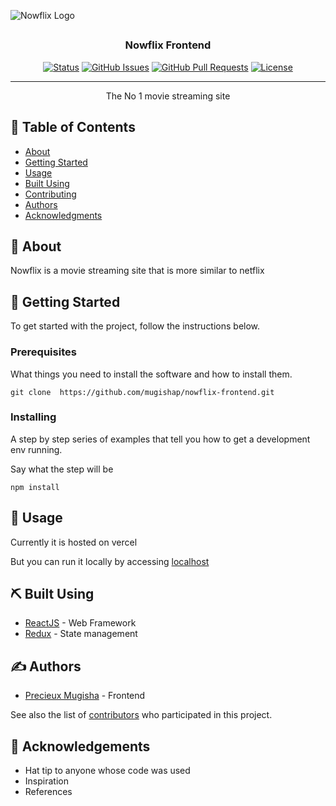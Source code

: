 
![Nowflix Logo](https://res.cloudinary.com/precieux/image/upload/v1677242022/logo_xlw4wu.png)


## <h3 align="center">Nowflix Frontend</h3>

<div align="center">

[![Status](https://img.shields.io/badge/status-active-success.svg)]()
[![GitHub Issues](https://img.shields.io/github/issues/kylelobo/The-Documentation-Compendium.svg)](https://github.com/mugishap/nowflix-backend/issues)
[![GitHub Pull Requests](https://img.shields.io/github/issues-pr/kylelobo/The-Documentation-Compendium.svg)](https://github.com/mugishap/nowflix-backend/pulls)
[![License](https://img.shields.io/badge/license-MIT-blue.svg)](/LICENSE)

</div>

---

<p align="center"> The No 1 movie streaming site
    <br> 
</p>

## 📝 Table of Contents

- [About](#about)
- [Getting Started](#getting_started)
- [Usage](#usage)
- [Built Using](#built_using)
- [Contributing](../CONTRIBUTING.md)
- [Authors](#authors)
- [Acknowledgments](#acknowledgement)

## 🧐 About <a name = "about"></a>

Nowflix is a movie streaming site that is more similar to netflix

## 🏁 Getting Started <a name = "getting_started"></a>

To get started with the project, follow the instructions below.

### Prerequisites

What things you need to install the software and how to install them.


```
git clone  https://github.com/mugishap/nowflix-frontend.git
```

### Installing

A step by step series of examples that tell you how to get a development env running.

Say what the step will be

```
npm install
```

## 🎈 Usage <a name="usage"></a>

Currently it is hosted on vercel

But you can run it locally by accessing [localhost](https://localhost:3000)


## ⛏️ Built Using <a name = "built_using"></a>

- [ReactJS](https://reactjs.org/) - Web Framework
- [Redux](https://nodejs.org/en/) - State management

## ✍️ Authors <a name = "authors"></a>

- [Precieux Mugisha](https://github.com/mugishap) - Frontend

See also the list of [contributors](https://github.com/mugishap/nowflix-backend/contributors) who participated in this project.

## 🎉 Acknowledgements <a name = "acknowledgement"></a>

- Hat tip to anyone whose code was used
- Inspiration
- References

